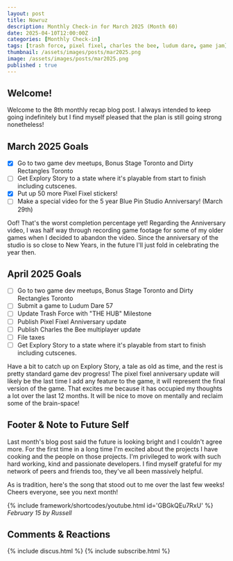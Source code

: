 ```yaml
---
layout: post
title: Nowruz
description: Monthly Check-in for March 2025 (Month 60)
date: 2025-04-10T12:00:00Z
categories: [Monthly Check-in]
tags: [trash force, pixel fixel, charles the bee, ludum dare, game jam]
thumbnail: /assets/images/posts/mar2025.png
image: /assets/images/posts/mar2025.png
published : true
---
```


## Welcome!
Welcome to the 8th monthly recap blog post. I always intended to keep going indefinitely but I find myself pleased that the plan is still going strong nonetheless!

## March 2025 Goals 
  - [x] Go to two game dev meetups, Bonus Stage Toronto and Dirty Rectangles Toronto
  - [ ] Get Explory Story to a state where it's playable from start to finish including cutscenes.
  - [x] Put up 50 more Pixel Fixel stickers!
  - [ ] Make a special video for the 5 year Blue Pin Studio Anniversary! (March 29th)

  Oof! That's the worst completion percentage yet! Regarding the Anniversary video, I was half way through recording game footage for some of my older games when I decided to abandon the video. Since the anniversary of the studio is so close to New Years, in the future I'll just fold in celebrating the year then.

## April 2025 Goals 
  - [ ] Go to two game dev meetups, Bonus Stage Toronto and Dirty Rectangles Toronto
  - [ ] Submit a game to Ludum Dare 57
  - [ ] Update Trash Force with "THE HUB" Milestone
  - [ ] Publish Pixel Fixel Anniversary update
  - [ ] Publish Charles the Bee multiplayer update
  - [ ] File taxes
  - [ ] Get Explory Story to a state where it's playable from start to finish including cutscenes.

  Have a bit to catch up on Explory Story, a tale as old as time, and the rest is pretty standard game dev progress! The pixel fixel anniversary update will likely be the last time I add any feature to the game, it will represent the final version of the game. That excites me because it has occupied my thoughts a lot over the last 12 months. It will be nice to move on mentally and reclaim some of the brain-space!
 

## Footer & Note to Future Self
Last month's blog post said the future is looking bright and I couldn't agree more. For the first time in a long time I'm excited about the projects I have cooking and the people on those projects. I'm privileged to work with such hard working, kind and passionate developers. I find myself grateful for my network of peers and friends too, they've all been massively helpful.

As is tradition, here's the song that stood out to me over the last few weeks! Cheers everyone, see you next month!

{% include framework/shortcodes/youtube.html id='GBGkQEu7RxU' %}
_February 15 by Russell_

## Comments & Reactions

{% include discus.html %}
{% include subscribe.html %}